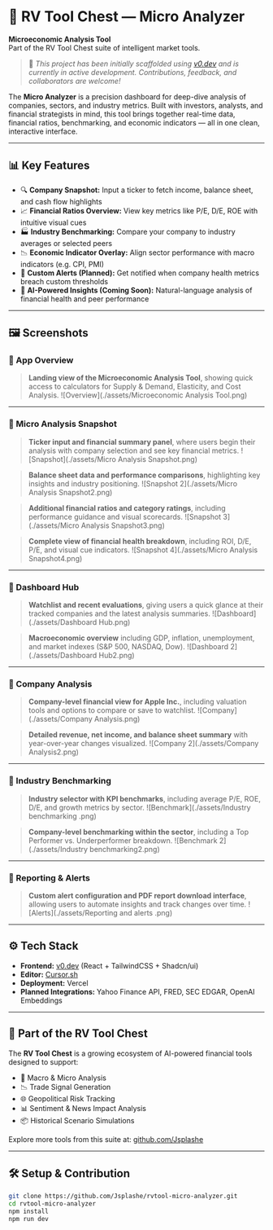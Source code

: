 # 🔷 RV Tool Chest — Micro Analyzer

**Microeconomic Analysis Tool**  
Part of the RV Tool Chest suite of intelligent market tools.

> 🚧 *This project has been initially scaffolded using [v0.dev](https://v0.dev) and is currently in active development. Contributions, feedback, and collaborators are welcome!*

The **Micro Analyzer** is a precision dashboard for deep-dive analysis of companies, sectors, and industry metrics. Built with investors, analysts, and financial strategists in mind, this tool brings together real-time data, financial ratios, benchmarking, and economic indicators — all in one clean, interactive interface.

---

## 📊 Key Features

- 🔍 **Company Snapshot:** Input a ticker to fetch income, balance sheet, and cash flow highlights
- 📈 **Financial Ratios Overview:** View key metrics like P/E, D/E, ROE with intuitive visual cues
- 🏭 **Industry Benchmarking:** Compare your company to industry averages or selected peers
- 📉 **Economic Indicator Overlay:** Align sector performance with macro indicators (e.g. CPI, PMI)
- 🚨 **Custom Alerts (Planned):** Get notified when company health metrics breach custom thresholds
- 🧠 **AI-Powered Insights (Coming Soon):** Natural-language analysis of financial health and peer performance

---

## 🖼️ Screenshots

### 🔹 App Overview
> **Landing view of the Microeconomic Analysis Tool**, showing quick access to calculators for Supply & Demand, Elasticity, and Cost Analysis.
![Overview](./assets/Microeconomic Analysis Tool.png)

---

### 🔹 Micro Analysis Snapshot
> **Ticker input and financial summary panel**, where users begin their analysis with company selection and see key financial metrics.
![Snapshot](./assets/Micro Analysis Snapshot.png)

> **Balance sheet data and performance comparisons**, highlighting key insights and industry positioning.
![Snapshot 2](./assets/Micro Analysis Snapshot2.png)

> **Additional financial ratios and category ratings**, including performance guidance and visual scorecards.
![Snapshot 3](./assets/Micro Analysis Snapshot3.png)

> **Complete view of financial health breakdown**, including ROI, D/E, P/E, and visual cue indicators.
![Snapshot 4](./assets/Micro Analysis Snapshot4.png)

---

### 🔹 Dashboard Hub
> **Watchlist and recent evaluations**, giving users a quick glance at their tracked companies and the latest analysis summaries.
![Dashboard](./assets/Dashboard Hub.png)

> **Macroeconomic overview** including GDP, inflation, unemployment, and market indexes (S&P 500, NASDAQ, Dow).
![Dashboard 2](./assets/Dashboard Hub2.png)

---

### 🔹 Company Analysis
> **Company-level financial view for Apple Inc.**, including valuation tools and options to compare or save to watchlist.
![Company](./assets/Company Analysis.png)

> **Detailed revenue, net income, and balance sheet summary** with year-over-year changes visualized.
![Company 2](./assets/Company Analysis2.png)

---

### 🔹 Industry Benchmarking
> **Industry selector with KPI benchmarks**, including average P/E, ROE, D/E, and growth metrics by sector.
![Benchmark](./assets/Industry benchmarking .png)

> **Company-level benchmarking within the sector**, including a Top Performer vs. Underperformer breakdown.
![Benchmark 2](./assets/Industry benchmarking2.png)

---

### 🔹 Reporting & Alerts
> **Custom alert configuration and PDF report download interface**, allowing users to automate insights and track changes over time.
![Alerts](./assets/Reporting and alerts .png)

---

## ⚙️ Tech Stack

- **Frontend:** [v0.dev](https://v0.dev) (React + TailwindCSS + Shadcn/ui)
- **Editor:** [Cursor.sh](https://cursor.sh)
- **Deployment:** Vercel
- **Planned Integrations:** Yahoo Finance API, FRED, SEC EDGAR, OpenAI Embeddings

---

## 🧰 Part of the RV Tool Chest

The **RV Tool Chest** is a growing ecosystem of AI-powered financial tools designed to support:

- 🧠 Macro & Micro Analysis  
- 📉 Trade Signal Generation  
- 🌐 Geopolitical Risk Tracking  
- 📊 Sentiment & News Impact Analysis  
- 📦 Historical Scenario Simulations

Explore more tools from this suite at: [github.com/Jsplashe](https://github.com/Jsplashe)

---

## 🛠️ Setup & Contribution

```bash
git clone https://github.com/Jsplashe/rvtool-micro-analyzer.git
cd rvtool-micro-analyzer
npm install
npm run dev
